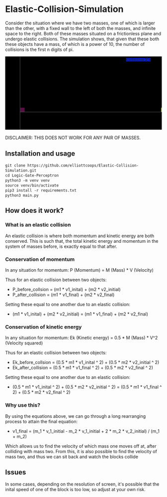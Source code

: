 # Elastic-Collision-Simulation

Consider the situation where we have two masses, one of which is larger than the other, with a fixed wall to the left of both the masses, and infinite space to the right. Both of these masses situated on a frictionless plane and undergo elastic collisions. The simulation shows, that given that these both these objects have a mass, of which is a power of 10, the number of collisions is the first n digits of pi.

![Example](example.png)

DISCLAIMER: THIS DOES NOT WORK FOR ANY PAIR OF MASSES.

## Installation and usage

```
git clone https://github.com/elliottcoops/Elastic-Collision-Simulation.git
cd Logic-Gate-Perceptron
python3 -m venv venv
source venv/bin/activate
pip3 install -r requirements.txt
python3 main.py
```

## How does it work?

### What is an elastic collision

An elastic collision is where both momentum and kinetic energy are both conserved. This is such that, the total kinetic energy and momentum in the system of masses before, is exactly equal to that after. 

### Conservation of momentum

In any situation for momentum: P (Momentum) = M (Mass) * V (Velocity)

Thus for an elastic collision between two objects: 

  - P_before_collsion = (m1 * v1_inital) + (m2 * v2_initial)
  - P_after_collision = (m1 * v1_final) + (m2 * v2_final)

Setting these equal to one another due to an elastic collision:

  - (m1 * v1_inital) + (m2 * v2_initial) = (m1 * v1_final) + (m2 * v2_final)

### Conservation of kinetic energy

In any situation for momentum: Ek (Kinetic energy) = 0.5 * M (Mass) * V^2 (Velocity squared)

Thus for an elastic collision between two objects: 

  - Ek_before_collsion = (0.5 * m1 * v1_inital ^ 2) + (0.5 * m2 * v2_initial ^ 2)
  - Ek_after_collision = (0.5 * m1 * v1_final ^ 2) + (0.5 * m2 * v2_final ^ 2)

Setting these equal to one another due to an elastic collision:

  - (0.5 * m1 * v1_inital ^ 2) + (0.5 * m2 * v2_initial ^ 2) = (0.5 * m1 * v1_final ^ 2) + (0.5 * m2 * v2_final ^ 2)

### Why use this?

By using the equations above, we can go through a long rearranging process to attain the final equation: 

  - v1_final = (m_1 * v_1_initial - m_2 * v_1_initial + 2 * m_2 * v_2_initial) / (m_1 + m_2)

Which allows us to find the velocity of which mass one moves off at, after colliding with mass two. From this, it is also possible to find the velocity of mass two, and thus we can sit back and watch the blocks collide

## Issues

In some cases, depending on the resolution of screen, it's possible that the inital speed of one of the block is too low, so adjust at your own risk.

